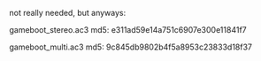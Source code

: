 not really needed, but anyways:

gameboot_stereo.ac3 md5: e311ad59e14a751c6907e300e11841f7

gameboot_multi.ac3  md5: 9c845db9802b4f5a8953c23833d18f37
